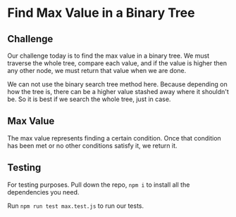 # Find Max Value in a Binary Tree

## Challenge

Our challenge today is to find the max value in a binary tree. We must traverse the whole tree, compare each value, and if the value is higher then any other node, we must return that value when we are done.

We can not use the binary search tree method here. Because depending on how the tree is, there can be a higher value stashed away where it shouldn't be. So it is best if we search the whole tree, just in case.

## Max Value

The max value represents finding a certain condition. Once that condition has been met or no other conditions satisfy it, we return it.

## Testing

For testing purposes. Pull down the repo, `npm i` to install all the dependencies you need.

Run `npm run test max.test.js` to run our tests.
